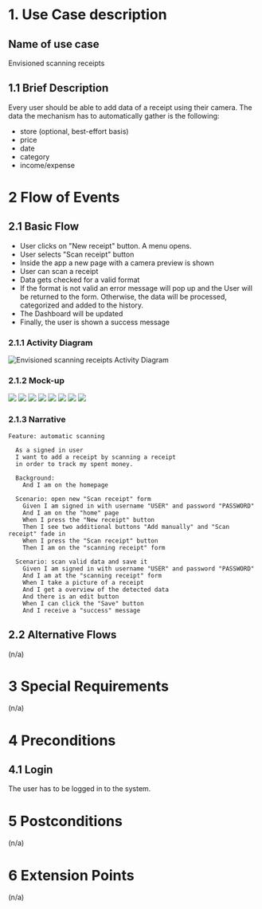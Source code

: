 # 1. Use Case description

## Name of use case

Envisioned scanning receipts

## 1.1 Brief Description

Every user should be able to add data of a receipt using their camera. The data the mechanism has to automatically gather is the following:

- store (optional, best-effort basis)
- price
- date
- category
- income/expense

# 2 Flow of Events

## 2.1 Basic Flow

- User clicks on "New receipt" button. A menu opens.
- User selects "Scan receipt" button
- Inside the app a new page with a camera preview is shown
- User can scan a receipt
- Data gets checked for a valid format
- If the format is not valid an error message will pop up and the User will be returned to the form. Otherwise, the data will be processed, categorized and added to the history.
- The Dashboard will be updated
- Finally, the user is shown a success message

### 2.1.1 Activity Diagram

![Envisioned scanning receipts Activity Diagram](./scanning_data.drawio.svg)

### 2.1.2 Mock-up

![](./Slice%201.png)
![](./Slice%202.png)
![](./Slice%203.png)
![](./Slice%204.png)
![](./Slice%205.png)
![](./Slice%206.png)
![](./Slice%207.png)
![](./Slice%208.png)

### 2.1.3 Narrative

```gherkin
Feature: automatic scanning

  As a signed in user
  I want to add a receipt by scanning a receipt
  in order to track my spent money.

  Background:
    And I am on the homepage

  Scenario: open new "Scan receipt" form
    Given I am signed in with username "USER" and password "PASSWORD"
    And I am on the "home" page
    When I press the "New receipt" button
    Then I see two additional buttons "Add manually" and "Scan receipt" fade in
    When I press the "Scan receipt" button
    Then I am on the "scanning receipt" form

  Scenario: scan valid data and save it
    Given I am signed in with username "USER" and password "PASSWORD"
    And I am at the "scanning receipt" form
    When I take a picture of a receipt
    And I get a overview of the detected data
    And there is an edit button
    When I can click the "Save" button
    And I receive a "success" message
```

## 2.2 Alternative Flows

(n/a)

# 3 Special Requirements

(n/a)

# 4 Preconditions

## 4.1 Login

The user has to be logged in to the system.

# 5 Postconditions

(n/a)

# 6 Extension Points

(n/a)
